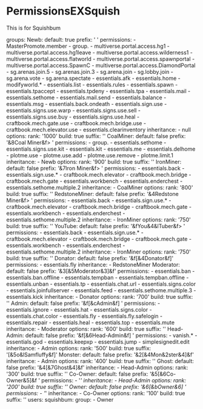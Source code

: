 PermissionsEXSquish
===================

This is for Squishbum

groups:
  Newb:
    default: true
    prefix: ' '
    permissions:
    - MasterPromote.member
    - group.<Newb>
    - multiverse.portal.access.hg1
    - multiverse.portal.access.hg1leave
    - multiverse.portal.access.wilderness1
    - multiverse.portal.access.flatworld
    - multiverse.portal.access.spawnportal
    - multiverse.portal.access.SpawnC
    - multiverse.portal.access.DiamondPortal
    - sg.arenas.join.5
    - sg.arenas.join.3
    - sg.arena.join
    - sg.lobby.join
    - sg.arena.vote
    - sg.arena.spectate
    - essentials.afk
    - essentials.home
    - modifyworld.*
    - essentials.list
    - essentials.rules
    - essentials.spawn
    - essentials.tpaccept
    - essentials.tpdeny
    - essentials.tpa
    - essentials.mail
    - essentials.sethome
    - essentials.mail.send
    - essentials.balance
    - essentials.msg
    - essentials.back.ondeath
    - essentials.sign.use
    - essentials.signs.use.warp
    - essentials.signs.use.sell
    - essentials.signs.use.buy
    - essentials.signs.use.heal
    - craftbook.mech.gate.use
    - craftbook.mech.bridge.use
    - craftbook.mech.elevator.use
    - essentials.clearinventory
    inheritance:
    - null
    options:
      rank: '1000'
      build: true
      suffix: ''
  CoalMiner:
    default: false
    prefix: '&8Coal Miner&f> '
    permissions:
    - group.<Builder>
    - essentials.sethome
    - essentials.signs.use.kit
    - essentials.kit
    - essentials.me
    - essentials.delhome
    - plotme.use
    - plotme.use.add
    - plotme.use.remove
    - plotme.limit.1
    inheritance:
    - Newb
    options:
      rank: '900'
      build: true
      suffix: ''
  IronMiner:
    default: false
    prefix: '&7Iron Miner&f> '
    permissions:
    - essentials.back
    - essentials.sign.use.*
    - craftbook.mech.elevator
    - craftbook.mech.bridge
    - craftbook.mech.gate
    - essentials.workbench
    - essentials.enderchest
    - essentials.sethome.multiple.2
    inheritance:
    - CoalMiner
    options:
      rank: '800'
      build: true
      suffix: ''
  RedstoneMiner:
    default: false
    prefix: '&4Redstone Miner&f> '
    permissions:
    - essentials.back
    - essentials.sign.use.*
    - craftbook.mech.elevator
    - craftbook.mech.bridge
    - craftbook.mech.gate
    - essentials.workbench
    - essentials.enderchest
    - essentials.sethome.multiple.2
    inheritance:
    - IronMiner
    options:
      rank: '750'
      build: true
      suffix: ''
  YouTube:
    default: false
    prefix: '&fYou&4&lTuber&f> '
    permissions:
    - essentials.back
    - essentials.sign.use.*
    - craftbook.mech.elevator
    - craftbook.mech.bridge
    - craftbook.mech.gate
    - essentials.workbench
    - essentials.enderchest
    - essentials.sethome.multiple.2
    inheritance:
    - IronMiner
    options:
      rank: '750'
      build: true
      suffix: ''
  Donator:
    default: false
    prefix: '&f[&4Donator&f]'
    permissions:
    - essentials.fly
    inheritance:
    - RedstoneMiner
  Moderator:
    default: false
    prefix: '&3[&5Moderator&3]&f'
    permissions:
    - essentials.ban
    - essentials.ban.offline
    - essentials.tempban
    - essentials.tempban.offline
    - essentials.unban
    - essentials.tp
    - essentials.chat.url
    - essentials.signs.color
    - essentials.joinfullserver
    - essentials.feed
    - essentials.sethome.multiple.3
    - essentials.kick
    inheritance:
    - Donator
    options:
      rank: '700'
      build: true
      suffix: ''
  Admin:
    default: false
    prefix: '&f[&cAdmin&f] '
    permissions:
    - essentials.ignore
    - essentials.hat
    - essentials.signs.color
    - essentials.chat.color
    - essentials.fly
    - essentials.fly.safelogin
    - essentials.repair
    - essentials.heal
    - essentials.top
    - essentials.mute
    inheritance:
    - Moderator
    options:
      rank: '600'
      build: true
      suffix: ''
  Head-Admin:
    default: false
    prefix: '&f[&6Head-Admin&f] '
    permissions:
    - vanish.*
    - essentials.god
    - essentials.keepxp
    - essentials.jump
    - simplesignedit.edit
    inheritance:
    - Admin
    options:
      rank: '500'
      build: true
      suffix: '[&5o&lSamfluffy&f]'
  Monster:
    default: false
    prefix: '&2[&4Mon&2ster&4]&f'
    inheritance:
    - Admin
    options:
      rank: '400'
      build: true
      suffix: ''
  Ghost:
    default: false
    prefix: '&4[&7Ghost&4]&f'
    inheritance:
    - Head-Admin
    options:
      rank: '300'
      build: true
      suffix: ''
  Co-Owner:
    default: false
    prefix: '&5[&6Co-Owner&5]&f '
    permissions:
    - '*'
    inheritance:
    - Head-Admin
    options:
      rank: '200'
      build: true
      suffix: ''
  Owner:
    default: false
    prefix: '&6[&bOwner&6] '
    permissions:
    - '*'
    inheritance:
    - Co-Owner
    options:
      rank: '100'
      build: true
      suffix: ''
users:
  squishbum:
    group:
    - Owner
